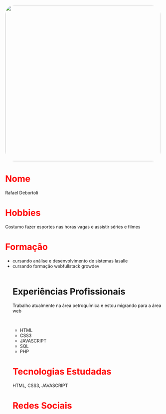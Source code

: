 <img src="https://tse4.mm.bing.net/th?id=OIP.NJtqPn99HZkIENz17ten6wHaFj&pid=Api&P=0&w=238&h=179" style="width:500px; border-radius:30px 30px 30px
30px;">

<h1 style="color:red">Nome</h1>
<p>Rafael Debortoli</p>

<h1 style="color:red">Hobbies</h1>
<p>Costumo fazer esportes nas horas vagas e assistir séries e filmes</p>

<h1 style="color:red">Formação</h1>
<ul>
    <li>cursando análise e desenvolvimento de sistemas lasalle</li>
    <li>cursando formação webfullstack growdev</li>
<br>

<h1>Experiências Profissionais</h1>
<p>Trabalho atualmente na área petroquímica e estou migrando para a área web</p>
<br>
<ul>
    <li>HTML</li>
    <li>CSS3</li>
    <li>JAVASCRIPT</li>
    <li>SQL</li>
    <li>PHP</li>
</ul>

<H1 style="color:red">Tecnologias Estudadas</H1>
<p> HTML, CSS3, JAVASCRIPT</p>

<h1 style="color:red">Redes Sociais</h1>

<a href="https://www.linkedin.com/in/rafael-debortoli-9b988878/" target="blank" alt="linkedin">

<a href="https://www.instagram.com/debortolirafael25/" target="blank" alt="instagran">

<a href="https://www.facebook.com/rafael.debortoli.5/" target="blank" alt="facebook">
